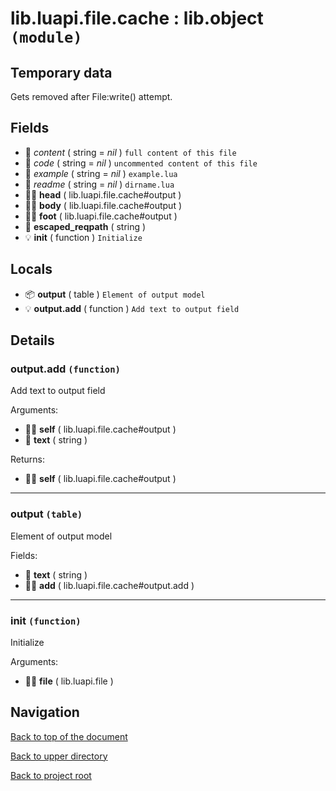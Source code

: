 # lib.luapi.file.cache : lib.object `(module)`

## Temporary data

Gets removed after File:write() attempt.

## Fields

- 📝 _content_ ( string = *nil* )
	`full content of this file`
- 📝 _code_ ( string = *nil* )
	`uncommented content of this file`
- 📝 _example_ ( string = *nil* )
	`example.lua`
- 📝 _readme_ ( string = *nil* )
	`dirname.lua`
- 👨‍👦 **head** ( lib.luapi.file.cache#output )
- 👨‍👦 **body** ( lib.luapi.file.cache#output )
- 👨‍👦 **foot** ( lib.luapi.file.cache#output )
- 📝 **escaped_reqpath** ( string )
- 💡 **init** ( function )
	`Initialize`

## Locals

- 📦 **output** ( table )
	`Element of output model`
- 💡 **output.add** ( function )
	`Add text to output field`

## Details

### output.add `(function)`

Add text to output field

Arguments:

- 👨‍👦 **self** ( lib.luapi.file.cache#output )
- 📝 **text** ( string )

Returns:

- 👨‍👦 **self** ( lib.luapi.file.cache#output )

---

### output `(table)`

Element of output model

Fields:

- 📝 **text** ( string )
- 👨‍👦 **add** ( lib.luapi.file.cache#output.add )

---

### init `(function)`

Initialize

Arguments:

- 👨‍👦 **file** ( lib.luapi.file )

## Navigation

[Back to top of the document](#libluapifilecache--libobject-module)

[Back to upper directory](..)

[Back to project root](/)
